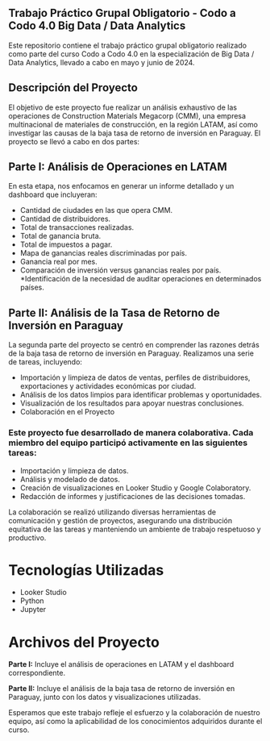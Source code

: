 ## Trabajo Práctico Grupal Obligatorio - Codo a Codo 4.0 Big Data / Data Analytics
Este repositorio contiene el trabajo práctico grupal obligatorio realizado como parte del curso Codo a Codo 4.0 en la especialización de Big Data / Data Analytics, llevado a cabo en mayo y junio de 2024.

## Descripción del Proyecto
El objetivo de este proyecto fue realizar un análisis exhaustivo de las operaciones de Construction Materials Megacorp (CMM), una empresa multinacional de materiales de construcción, en la región LATAM, 
así como investigar las causas de la baja tasa de retorno de inversión en Paraguay. El proyecto se llevó a cabo en dos partes:

## Parte I: Análisis de Operaciones en LATAM

En esta etapa, nos enfocamos en generar un informe detallado y un dashboard que incluyeran:

* Cantidad de ciudades en las que opera CMM.
* Cantidad de distribuidores.
* Total de transacciones realizadas.
* Total de ganancia bruta.
* Total de impuestos a pagar.
* Mapa de ganancias reales discriminadas por país.
* Ganancia real por mes.
* Comparación de inversión versus ganancias reales por país.
*Identificación de la necesidad de auditar operaciones en determinados países.

## Parte II: Análisis de la Tasa de Retorno de Inversión en Paraguay

La segunda parte del proyecto se centró en comprender las razones detrás de la baja tasa de retorno de inversión en Paraguay. Realizamos una serie de tareas, incluyendo:

* Importación y limpieza de datos de ventas, perfiles de distribuidores, exportaciones y actividades económicas por ciudad.
* Análisis de los datos limpios para identificar problemas y oportunidades.
* Visualización de los resultados para apoyar nuestras conclusiones.
* Colaboración en el Proyecto

### Este proyecto fue desarrollado de manera colaborativa. Cada miembro del equipo participó activamente en las siguientes tareas:

* Importación y limpieza de datos.
* Análisis y modelado de datos.
* Creación de visualizaciones en Looker Studio y Google Colaboratory.
* Redacción de informes y justificaciones de las decisiones tomadas.

La colaboración se realizó utilizando diversas herramientas de comunicación y gestión de proyectos, asegurando una distribución equitativa de las tareas y manteniendo un ambiente de trabajo respetuoso y productivo.

# Tecnologías Utilizadas
 * Looker Studio
 * Python
 * Jupyter

# Archivos del Proyecto
**Parte I:** Incluye el análisis de operaciones en LATAM y el dashboard correspondiente.

**Parte II:** Incluye el análisis de la baja tasa de retorno de inversión en Paraguay, junto con los datos y visualizaciones utilizadas.

Esperamos que este trabajo refleje el esfuerzo y la colaboración de nuestro equipo, así como la aplicabilidad de los conocimientos adquiridos durante el curso.
